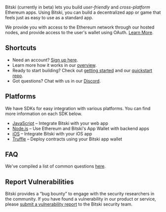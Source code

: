 Bitski (currently in beta) lets you build *user-friendly* and *cross-platform* Ethereum apps. Using Bitski, you can build a decentralized app or game that feels just as easy to use as a standard app.

We provide you with access to the Ethereum network through our hosted nodes, and provide access to the user's wallet using OAuth. [Learn More](overview.md).

## Shortcuts

- Need an account? <a href="https://bitski.com/account/" target="_blank">Sign up here</a>.
- Learn more how it works in our [overview](overview.md).
- Ready to start building? Check out [getting started](getting-started.md) and our [quickstart repo](https://github.com/BitskiCo/quickstart).
- Got questions? Chat with us in our <a href="https://discord.gg/5f6pAFN" target="_blank">Discord</a>.

## Platforms

We have SDKs for easy integration with various platforms. You can find more information on each SDK below.

- [JavaScript](https://bitskico.github.io/bitski-js/) – Integrate Bitski with your web app
- [Node.js](https://bitskico.github.io/bitski-node/) – Use Ethereum and Bitski's App Wallet with backend apps
- [iOS](https://bitskico.github.io/bitski-ios/) – Integrate Bitski with your iOS app
- [Truffle](https://github.com/BitskiCo/bitski-truffle-provider) – Deploy contracts using your Bitski app wallet

## FAQ

We've compiled a list of common questions [here](faq.md).

## Report Vulnerabilities
Bitski provides a “bug bounty” to engage with the security researchers in the community. If you have found a vulnerability in our product or service, please [submit a vulnerability report](https://www.bitski.com/bounty) to the Bitski security team.
